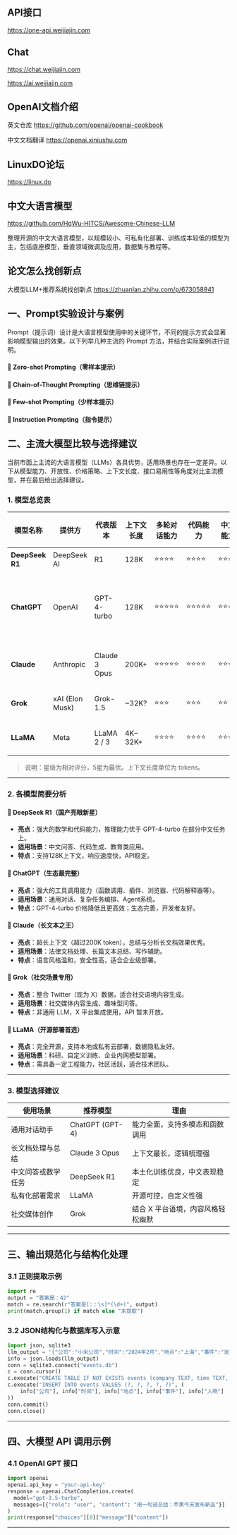 ## API接口
https://one-api.weijiajin.com

## Chat
https://chat.weijiajin.com

https://ai.weijiajin.com


## OpenAI文档介绍

英文仓库
https://github.com/openai/openai-cookbook

中文文档翻译
https://openai.xiniushu.com

## LinuxDO论坛

https://linux.do

## 中文大语言模型

https://github.com/HqWu-HITCS/Awesome-Chinese-LLM

整理开源的中文大语言模型，以规模较小、可私有化部署、训练成本较低的模型为主，包括底座模型，垂直领域微调及应用，数据集与教程等。


## 论文怎么找创新点

大模型LLM+推荐系统找创新点
https://zhuanlan.zhihu.com/p/673058941


## 一、Prompt实验设计与案例

Prompt（提示词）设计是大语言模型使用中的关键环节，不同的提示方式会显著影响模型输出的效果。以下列举几种主流的 Prompt 方法，并结合实际案例进行说明。

#### 🔹 Zero-shot Prompting（零样本提示）
#### 🔹 Chain-of-Thought Prompting（思维链提示）
#### 🔹 Few-shot Prompting（少样本提示）
#### 🔹 Instruction Prompting（指令提示）

## 二、主流大模型比较与选择建议

当前市面上主流的大语言模型（LLMs）各具优势，适用场景也存在一定差异。以下从模型能力、开放性、价格策略、上下文长度、接口易用性等角度对比主流模型，并在最后给出选择建议。

### 1. 模型总览表

| 模型名称    | 提供方         | 代表版本     | 上下文长度 | 多轮对话能力 | 代码能力 | 中文能力 | 价格策略      | 接口开放性     |
|-------------|----------------|--------------|------------|---------------|-----------|-----------|----------------|----------------|
| **DeepSeek R1** | DeepSeek AI     | R1            | 128K        | ⭐⭐⭐⭐          | ⭐⭐⭐⭐       | ⭐⭐⭐⭐       | 免费/按量        | API 提供        |
| **ChatGPT**    | OpenAI          | GPT-4-turbo   | 128K        | ⭐⭐⭐⭐⭐         | ⭐⭐⭐⭐⭐      | ⭐⭐⭐⭐       | GPT-3.5 免费；GPT-4 收费 | API、插件、工具链 |
| **Claude**     | Anthropic       | Claude 3 Opus | 200K+       | ⭐⭐⭐⭐⭐         | ⭐⭐⭐⭐       | ⭐⭐⭐⭐       | 免费/订阅        | API 提供（有限） |
| **Grok**       | xAI (Elon Musk) | Grok-1.5      | ~32K?       | ⭐⭐⭐           | ⭐⭐⭐        | ⭐⭐         | X平台内订阅      | 暂无开放API     |
| **LLaMA**      | Meta            | LLaMA 2 / 3   | 4K–32K+     | ⭐⭐⭐⭐          | ⭐⭐⭐⭐       | ⭐⭐⭐        | 开源免费        | 需自行部署       |

> 说明：星级为相对评分，5星为最优。上下文长度单位为 tokens。

---

### 2. 各模型简要分析

#### 🔹 DeepSeek R1（国产亮眼新星）
- **亮点**：强大的数学和代码能力，推理能力优于 GPT-4-turbo 在部分中文任务上。
- **适用场景**：中文问答、代码生成、教育类应用。
- **特点**：支持128K上下文，响应速度快，API稳定。

#### 🔹 ChatGPT（生态最完整）
- **亮点**：强大的工具调用能力（函数调用、插件、浏览器、代码解释器等）。
- **适用场景**：通用对话、复杂任务编排、Agent系统。
- **特点**：GPT-4-turbo 价格降低且更高效；生态完善，开发者友好。

#### 🔹 Claude（长文本之王）
- **亮点**：超长上下文（超过200K token），总结与分析长文档效果优秀。
- **适用场景**：法律文档处理、长篇文本总结、写作辅助。
- **特点**：语言风格温和，安全性高，适合企业级部署。

#### 🔹 Grok（社交场景专用）
- **亮点**：整合 Twitter（现为 X）数据，适合社交语境内容生成。
- **适用场景**：社交媒体内容生成、趣味型问答。
- **特点**：非通用 LLM，X 平台集成使用，API 暂未开放。

#### 🔹 LLaMA（开源部署首选）
- **亮点**：完全开源，支持本地或私有云部署，数据隐私友好。
- **适用场景**：科研、自定义训练、企业内网模型部署。
- **特点**：需具备一定工程能力，社区活跃，适合技术团队。

---

### 3. 模型选择建议

| 使用场景         | 推荐模型         | 理由                                 |
|------------------|------------------|--------------------------------------|
| 通用对话助手       | ChatGPT (GPT-4)   | 能力全面，支持多模态和函数调用           |
| 长文档处理与总结    | Claude 3 Opus     | 上下文最长，逻辑梳理强                   |
| 中文问答或数学任务  | DeepSeek R1       | 本土化训练优良，中文表现稳定              |
| 私有化部署需求     | LLaMA             | 开源可控，自定义性强                     |
| 社交媒体创作       | Grok              | 结合 X 平台语境，内容风格轻松幽默         |


---

## 三、输出规范化与结构化处理

### 3.1 正则提取示例

```python
import re
output = "答案是：42"
match = re.search(r"答案是[:：\s]*(\d+)", output)
print(match.group(1) if match else "未提取")
```

### 3.2 JSON结构化与数据库写入示意

```python
import json, sqlite3
llm_output = '{"公司":"小米公司","时间":"2024年2月","地点":"上海","事件":"发布电动汽车","人物":"雷军"}'
info = json.loads(llm_output)
conn = sqlite3.connect("events.db")
c = conn.cursor()
c.execute("CREATE TABLE IF NOT EXISTS events (company TEXT, time TEXT, location TEXT, event TEXT, person TEXT)")
c.execute("INSERT INTO events VALUES (?, ?, ?, ?, ?)", (
    info["公司"], info["时间"], info["地点"], info["事件"], info["人物"]
))
conn.commit()
conn.close()
```

---

## 四、大模型 API 调用示例

### 4.1 OpenAI GPT 接口

```python
import openai
openai.api_key = "your-api-key"
response = openai.ChatCompletion.create(
  model="gpt-3.5-turbo",
  messages=[{"role": "user", "content": "用一句话总结：苹果今天发布新品"}]
)
print(response["choices"][0]["message"]["content"])
```

---

